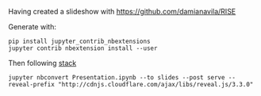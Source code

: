 Having created a slideshow with https://github.com/damianavila/RISE

Generate with:


```
pip install jupyter_contrib_nbextensions
jupyter contrib nbextension install --user
```

Then following [stack](https://stackoverflow.com/a/38023879/5179470)

`jupyter nbconvert Presentation.ipynb --to slides --post serve --reveal-prefix "http://cdnjs.cloudflare.com/ajax/libs/reveal.js/3.3.0"`
